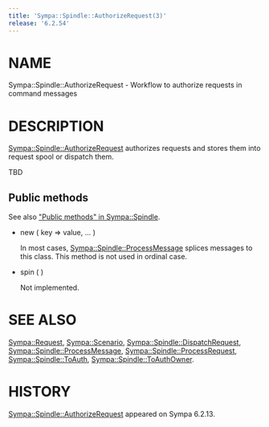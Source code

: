 ```yaml
---
title: 'Sympa::Spindle::AuthorizeRequest(3)'
release: '6.2.54'
---
```


# NAME

Sympa::Spindle::AuthorizeRequest -
Workflow to authorize requests in command messages

# DESCRIPTION

[Sympa::Spindle::AuthorizeRequest](./Sympa-Spindle-AuthorizeRequest.3.md) authorizes requests and stores them
into request spool or dispatch them.

TBD

## Public methods

See also ["Public methods" in Sympa::Spindle](./Sympa-Spindle.3.md#public-methods).

- new ( key => value, ... )

    In most cases, [Sympa::Spindle::ProcessMessage](./Sympa-Spindle-ProcessMessage.3.md)
    splices messages to this class.  This method is not used in ordinal case.

- spin ( )

    Not implemented.

# SEE ALSO

[Sympa::Request](./Sympa-Request.3.md), [Sympa::Scenario](./Sympa-Scenario.3.md), [Sympa::Spindle::DispatchRequest](./Sympa-Spindle-DispatchRequest.3.md),
[Sympa::Spindle::ProcessMessage](./Sympa-Spindle-ProcessMessage.3.md), [Sympa::Spindle::ProcessRequest](./Sympa-Spindle-ProcessRequest.3.md),
[Sympa::Spindle::ToAuth](./Sympa-Spindle-ToAuth.3.md), [Sympa::Spindle::ToAuthOwner](./Sympa-Spindle-ToAuthOwner.3.md).

# HISTORY

[Sympa::Spindle::AuthorizeRequest](./Sympa-Spindle-AuthorizeRequest.3.md) appeared on Sympa 6.2.13.

